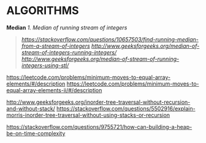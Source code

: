 # ALGORITHMS

**Median**
*1. Median of running stream of integers*
   > *https://stackoverflow.com/questions/10657503/find-running-median-from-a-stream-of-integers*
   > *http://www.geeksforgeeks.org/median-of-stream-of-integers-running-integers/*                                                     
   > *http://www.geeksforgeeks.org/median-of-stream-of-running-integers-using-stl/*

https://leetcode.com/problems/minimum-moves-to-equal-array-elements/#/description
https://leetcode.com/problems/minimum-moves-to-equal-array-elements-ii/#/description 

http://www.geeksforgeeks.org/inorder-tree-traversal-without-recursion-and-without-stack/
https://stackoverflow.com/questions/5502916/explain-morris-inorder-tree-traversal-without-using-stacks-or-recursion

https://stackoverflow.com/questions/9755721/how-can-building-a-heap-be-on-time-complexity
